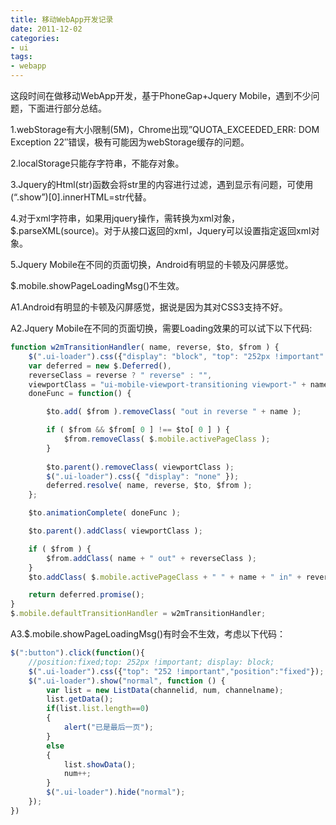 ```yaml
---
title: 移动WebApp开发记录
date: 2011-12-02
categories:
- ui
tags:
- webapp
---
```

这段时间在做移动WebApp开发，基于PhoneGap+Jquery Mobile，遇到不少问题，下面进行部分总结。

1.webStorage有大小限制(5M)，Chrome出现”QUOTA_EXCEEDED_ERR: DOM Exception 22″错误，极有可能因为webStorage缓存的问题。

2.localStorage只能存字符串，不能存对象。

3.Jquery的Html(str)函数会将str里的内容进行过滤，遇到显示有问题，可使用(“.show”)[0].innerHTML=str代替。

4.对于xml字符串，如果用jquery操作，需转换为xml对象，$.parseXML(source)。对于从接口返回的xml，Jquery可以设置指定返回xml对象。

5.Jquery Mobile在不同的页面切换，Android有明显的卡顿及闪屏感觉。

$.mobile.showPageLoadingMsg()不生效。

A1.Android有明显的卡顿及闪屏感觉，据说是因为其对CSS3支持不好。

A2.Jquery Mobile在不同的页面切换，需要Loading效果的可以试下以下代码:

``` javascript
function w2mTransitionHandler( name, reverse, $to, $from ) {
    $(".ui-loader").css({"display": "block", "top": "252px !important" });
    var deferred = new $.Deferred(),
    reverseClass = reverse ? " reverse" : "",
    viewportClass = "ui-mobile-viewport-transitioning viewport-" + name,
    doneFunc = function() {

        $to.add( $from ).removeClass( "out in reverse " + name );

        if ( $from && $from[ 0 ] !== $to[ 0 ] ) {
            $from.removeClass( $.mobile.activePageClass );
        }
        
        $to.parent().removeClass( viewportClass );
        $(".ui-loader").css({ "display": "none" });
        deferred.resolve( name, reverse, $to, $from );
    };

    $to.animationComplete( doneFunc );

    $to.parent().addClass( viewportClass );

    if ( $from ) {
        $from.addClass( name + " out" + reverseClass );
    }
    $to.addClass( $.mobile.activePageClass + " " + name + " in" + reverseClass );

    return deferred.promise();
}
$.mobile.defaultTransitionHandler = w2mTransitionHandler;
```

A3.$.mobile.showPageLoadingMsg()有时会不生效，考虑以下代码：


``` javascript
$(":button").click(function(){   
    //position:fixed;top: 252px !important; display: block;
    $(".ui-loader").css({"top": "252 !important","position":"fixed"});
    $(".ui-loader").show("normal", function () {
        var list = new ListData(channelid, num, channelname);
        list.getData();
        if(list.list.length==0)
        {
            alert("已是最后一页");
        }
        else
        {
            list.showData();
            num++;
        }
        $(".ui-loader").hide("normal");
    });
})
```
